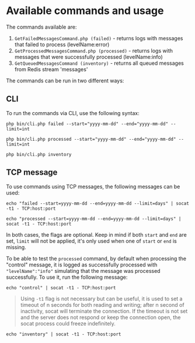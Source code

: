 # Available commands and usage

The commands available are:

1. `GetFailedMessagesCommand.php (failed)` - returns logs with messages that failed to process (levelName:error)
2. `GetProcessedMessagesCommand.php (processed)` - returns logs with messages that were successfully processed (levelName:info)
3. `GetQueuedMessagesCommand (inventory)` - returns all queued messages from Redis stream 'messages'

The commands can be run in two different ways:

## CLI

To run the commands via CLI, use the following syntax:

```shell
php bin/cli.php failed --start="yyyy-mm-dd" --end="yyyy-mm-dd" --limit=int
```

```shell
php bin/cli.php processed --start="yyyy-mm-dd" --end="yyyy-mm-dd" --limit=int
```

```shell
php bin/cli.php inventory
```

## TCP message

To use commands using TCP messages, the following messages can be used:

```shell
echo "failed --start=yyyy-mm-dd --end=yyyy-mm-dd --limit=days" | socat -t1 - TCP:host:port
```

```shell
echo "processed --start=yyyy-mm-dd --end=yyyy-mm-dd --limit=days" | socat -t1 - TCP:host:port
```

In both cases, the flags are optional. Keep in mind if both `start` and `end` are set, `limit` will not be applied, it's only used when one of `start` or `end` is missing.

To be able to test the `processed` command, by default when processing the "control" message, it is logged as successfully processed with `"levelName":"info"` simulating that the message was processed successfully. To use it, run the following message:

```shell
echo "control" | socat -t1 - TCP:host:port
```

> Using `-t1` flag is not necessary but can be useful, it is used to set a timeout of n seconds for both reading and writing; after n second of inactivity, socat will terminate the connection. If the timeout is not set and the server does not respond or keep the connection open, the socat process could freeze indefinitely.

```shell
echo "inventory" | socat -t1 - TCP:host:port
```
